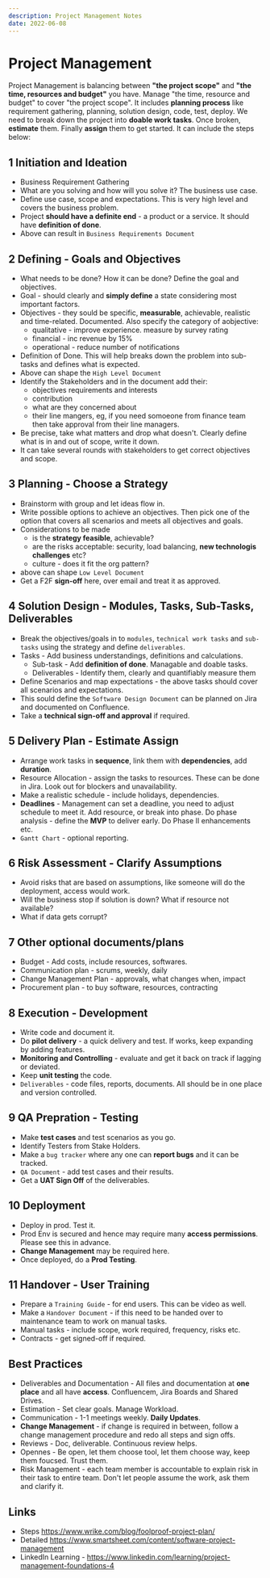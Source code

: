 ```yaml
---
description: Project Management Notes
date: 2022-06-08
---
```


# Project Management

Project Management is balancing between **"the project scope"** and **"the time, resources and budget"** you have. Manage "the time, resource and budget" to cover "the project scope". It includes **planning process** like requirement gathering, planning, solution design, code, test, deploy. We need to break down the project into **doable work tasks**. Once broken, **estimate** them. Finally **assign** them to get started. It can include the steps below:


## 1 Initiation and Ideation

- Business Requirement Gathering
- What are you solving and how will you solve it? The business use case.
- Define use case, scope and expectations. This is very high level and covers the business problem.
- Project **should have a definite end** - a product or a service. It should have **definition of done**.
- Above can result in `Business Requirements Document`

## 2 Defining - Goals and Objectives

- What needs to be done? How it can be done? Define the goal and objectives.
- Goal - should clearly and **simply define** a state considering most important factors.
- Objectives - they sould be specific, **measurable**, achievable, realistic and time-related. Documented. Also specify the category of aobjective:
  - qualitative - improve experience. measure by survey rating
  - financial - inc revenue by 15%
  - operational - reduce number of notifications
- Definition of Done. This will help breaks down the problem into sub-tasks and defines what is expected.
- Above can shape the `High Level Document`
- Identify the Stakeholders and in the document add their:
  - objectives requirements and interests
  - contribution
  - what are they concerned about
  - their line mangers, eg, if you need somoeone from finance team then take approval from their line managers.
- Be precise, take what matters and drop what doesn't. Clearly define what is in and out of scope, write it down.
- It can take several rounds with stakeholders to get correct objectives and scope.

## 3 Planning - Choose a Strategy

- Brainstorm with group and let ideas flow in.
- Write possible options to achieve an objectives. Then pick one of the option that covers all scenarios and meets all objectives and goals.
- Considerations to be made
  - is the **strategy feasible**, achievable?
  - are the risks acceptable: security, load balancing, **new technologis challenges** etc?
  - culture - does it fit the org pattern?
- above can shape `Low Level Document`
- Get a F2F **sign-off** here, over email and treat it as approved.

## 4 Solution Design - Modules, Tasks, Sub-Tasks, Deliverables

- Break the objectives/goals in to `modules`,  `technical work tasks` and `sub-tasks` using the strategy and define `deliverables`.
- Tasks - Add business understandings, definitions and calculations.
  - Sub-task - Add **definition of done**. Managable and doable tasks.
  - Deliverables - Identify them, clearly and quantifiably measure them
- Define Scenarios and map expectations - the above tasks should cover all scenarios and expectations.
- This sould define the `Software Design Document` can be planned on Jira and documented on Confluence.
- Take a **technical sign-off and approval** if required.

## 5 Delivery Plan - Estimate Assign

- Arrange work tasks in **sequence**, link them with **dependencies**, add **duration**.
- Resource Allocation - assign the tasks to resources. These can be done in Jira. Look out for blockers and unavailability.
- Make a realistic schedule - include holidays, dependencies.
- **Deadlines** - Management can set a deadline, you need to adjust schedule to meet it. Add resource, or break into phase. Do phase analysis - define the **MVP** to deliver early. Do Phase II enhancements etc.
- `Gantt Chart` - optional reporting.

## 6 Risk Assessment - Clarify Assumptions

- Avoid risks that are based on assumptions, like someone will do the deployment, access would work.
- Will the business stop if solution is down? What if resource not available?
- What if data gets corrupt?

## 7 Other optional documents/plans

- Budget - Add costs, include resources, softwares.
- Communication plan - scrums, weekly, daily
- Change Management Plan - approvals, what changes when, impact
- Procurement plan - to buy software, resources, contracting

## 8 Execution - Development

- Write code and document it.
- Do **pilot delivery** - a quick delivery and test. If works, keep expanding by adding features.
- **Monitoring and Controlling** - evaluate and get it back on track if lagging or deviated.
- Keep **unit testing** the code.
- `Deliverables` - code files, reports, documents. All should be in one place and version controlled.

## 9 QA Prepration - Testing

- Make **test cases** and test scenarios as you go.
- Identify Testers from Stake Holders.
- Make a `bug tracker` where any one can **report bugs** and it can be tracked.
- `QA Document` - add test cases and their results.
- Get a **UAT Sign Off** of the deliverables.

## 10 Deployment

- Deploy in prod. Test it.
- Prod Env is secured and hence may require many **access permissions**. Please see this in advance.
- **Change Management** may be required here.
- Once deployed, do a **Prod Testing**.

## 11 Handover - User Training

- Prepare a `Training Guide` - for end users. This can be video as well.
- Make a `Handover Document` - if this need to be handed over to maintenance team to work on manual tasks.
- Manual tasks - include scope, work required, frequency, risks etc.
- Contracts - get signed-off if required.

## Best Practices

- Deliverables and Documentation - All files and documentation at **one place** and all have **access**. Confluencem, Jira Boards and Shared Drives.
- Estimation - Set clear goals. Manage Workload.
- Communication - 1-1 meetings weekly. **Daily Updates**.
- **Change Management** - if change is required in between, follow a change management procedure and redo all steps and sign offs.
- Reviews - Doc, deliverable. Continuous review helps.
- Opennes - Be open, let them choose tool, let them choose way, keep them foucsed. Trust them.
- Risk Management - each team member is accountable to explain risk in their task to entire team. Don't let people assume the work, ask them and clarify it.

## Links

- Steps <https://www.wrike.com/blog/foolproof-project-plan/>
- Detailed <https://www.smartsheet.com/content/software-project-management>
- LinkedIn Learning - <https://www.linkedin.com/learning/project-management-foundations-4>
